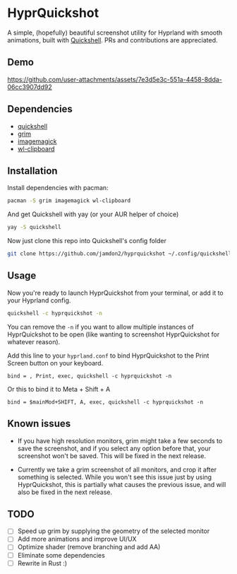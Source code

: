 # HyprQuickshot

A simple, (hopefully) beautiful screenshot utility for Hyprland with smooth animations, built with [Quickshell](https://quickshell.org). PRs and contributions are appreciated.

## Demo

https://github.com/user-attachments/assets/7e3d5e3c-551a-4458-8dda-06cc3907dd92

## Dependencies

- [quickshell](https://git.outfoxxed.me/quickshell/quickshell)
- [grim](https://sr.ht/~emersion/grim/)
- [imagemagick](https://github.com/ImageMagick/ImageMagick)
- [wl-clipboard](https://github.com/bugaevc/wl-clipboard)

## Installation

Install dependencies with pacman:

```bash
pacman -S grim imagemagick wl-clipboard
```

And get Quickshell with yay (or your AUR helper of choice)

```bash
yay -S quickshell
```

Now just clone this repo into Quickshell's config folder

```bash
git clone https://github.com/jamdon2/hyprquickshot ~/.config/quickshell/hyprquickshot
```

## Usage

Now you're ready to launch HyprQuickshot from your terminal, or add it to your Hyprland config.

```bash
quickshell -c hyprquickshot -n
```

You can remove the `-n` if you want to allow multiple instances of HyprQuickshot to be open (like wanting to screenshot HyprQuickshot for whatever reason).

Add this line to your `hyprland.conf` to bind HyprQuickshot to the Print Screen button on your keyboard.

```hypr
bind = , Print, exec, quickshell -c hyprquickshot -n
```

Or this to bind it to Meta + Shift + A

```hypr
bind = $mainMod+SHIFT, A, exec, quickshell -c hyprquickshot -n
```

## Known issues

- If you have high resolution monitors, grim might take a few seconds to save the screenshot, and if you select any option before that, your screenshot won't be saved. This will be fixed in the next release.

- Currently we take a grim screenshot of all monitors, and crop it after something is selected. While you won't see this issue just by using HyprQuickshot, this is partially what causes the previous issue, and will also be fixed in the next release.

## TODO

- [ ] Speed up grim by supplying the geometry of the selected monitor
- [ ] Add more animations and improve UI/UX
- [ ] Optimize shader (remove branching and add AA)
- [ ] Eliminate some dependencies
- [ ] Rewrite in Rust :)
